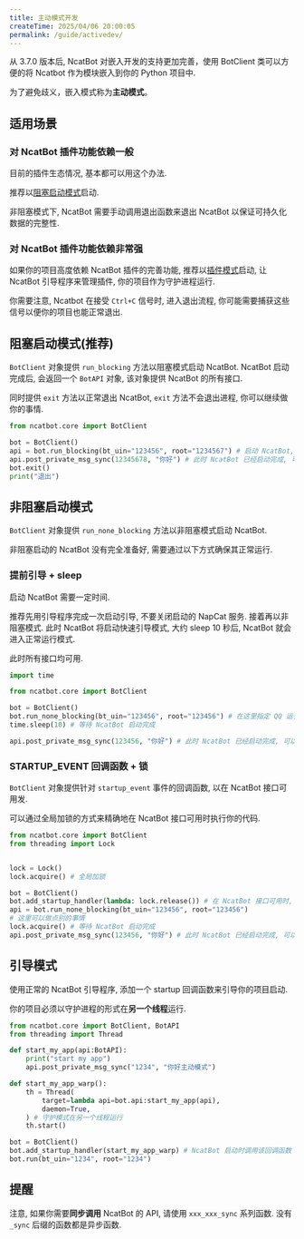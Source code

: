 ```yaml
---
title: 主动模式开发
createTime: 2025/04/06 20:00:05
permalink: /guide/activedev/
---
```


从 3.7.0 版本后, NcatBot 对嵌入开发的支持更加完善，使用 BotClient 类可以方便的将 Ncatbot 作为模块嵌入到你的 Python 项目中.

为了避免歧义，嵌入模式称为**主动模式**。

## 适用场景

### 对 NcatBot 插件功能依赖一般

目前的插件生态情况, 基本都可以用这个办法.

推荐以[阻塞启动模式](#阻塞启动模式)启动.

非阻塞模式下, NcatBot 需要手动调用退出函数来退出 NcatBot 以保证可持久化数据的完整性.

### 对 NcatBot 插件功能依赖非常强

如果你的项目高度依赖 NcatBot 插件的完善功能, 推荐以[插件模式](#引导模式)启动, 让 NcatBot 引导程序来管理插件, 你的项目作为守护进程运行.

你需要注意, Ncatbot 在接受 `Ctrl+C` 信号时, 进入退出流程, 你可能需要捕获这些信号以便你的项目也能正常退出.

## 阻塞启动模式(推荐)

`BotClient` 对象提供 `run_blocking` 方法以阻塞模式启动 NcatBot. NcatBot 启动完成后, 会返回一个 `BotAPI` 对象, 该对象提供 NcatBot 的所有接口.

同时提供 `exit` 方法以正常退出 NcatBot, `exit` 方法不会退出进程, 你可以继续做你的事情.

```python
from ncatbot.core import BotClient

bot = BotClient()
api = bot.run_blocking(bt_uin="123456", root="1234567") # 启动 NcatBot, NcatBot 接口可用时返回 API 实例
api.post_private_msg_sync(12345678, "你好") # 此时 NcatBot 已经启动完成, 可以正常使用接口
bot.exit()
print("退出")
```

## 非阻塞启动模式

`BotClient` 对象提供 `run_none_blocking` 方法以非阻塞模式启动 NcatBot.

非阻塞启动的 NcatBot 没有完全准备好, 需要通过以下方式确保其正常运行.

### 提前引导 + sleep

启动 NcatBot 需要一定时间. 

推荐先用引导程序完成一次启动引导, 不要关闭启动的 NapCat 服务. 接着再以非阻塞模式. 此时 NcatBot 将启动快速引导模式, 大约 sleep 10 秒后, NcatBot 就会进入正常运行模式.

此时所有接口均可用.

```python
import time

from ncatbot.core import BotClient

bot = BotClient()
bot.run_none_blocking(bt_uin="123456", root="123456") # 在这里指定 QQ 运行参数, 可以替代全局变量 config
time.sleep(10) # 等待 NcatBot 启动完成

api.post_private_msg_sync(123456, "你好") # 此时 NcatBot 已经启动完成, 可以正常使用接口

```

### STARTUP_EVENT 回调函数 + 锁

`BotClient` 对象提供针对 `startup_event` 事件的回调函数, 以在 NcatBot 接口可用发.

可以通过全局加锁的方式来精确地在 NcatBot 接口可用时执行你的代码.

```python
from ncatbot.core import BotClient
from threading import Lock


lock = Lock()
lock.acquire() # 全局加锁

bot = BotClient()
bot.add_startup_handler(lambda: lock.release()) # 在 NcatBot 接口可用时, 释放全局锁
api = bot.run_none_blocking(bt_uin="123456", root="123456")
# 这里可以做点别的事情
lock.acquire() # 等待 NcatBot 启动完成
api.post_private_msg_sync(123456, "你好") # 此时 NcatBot 已经启动完成, 可以正常使用接口
```

## 引导模式

使用正常的 NcatBot 引导程序, 添加一个 startup 回调函数来引导你的项目启动.

你的项目必须以守护进程的形式在**另一个线程**运行.

```python
from ncatbot.core import BotClient, BotAPI
from threading import Thread

def start_my_app(api:BotAPI):
    print("start my app")
    api.post_private_msg_sync("1234", "你好主动模式")

def start_my_app_warp():
    th = Thread(
        target=lambda api=bot.api:start_my_app(api),
        daemon=True,
    ) # 守护模式在另一个线程运行
    th.start()

bot = BotClient()
bot.add_startup_handler(start_my_app_warp) # NcatBot 启动时调用该回调函数
bot.run(bt_uin="1234", root="1234")

```

## 提醒

注意, 如果你需要**同步调用** NcatBot 的 API, 请使用 `xxx_xxx_sync` 系列函数. 没有 `_sync` 后缀的函数都是异步函数.